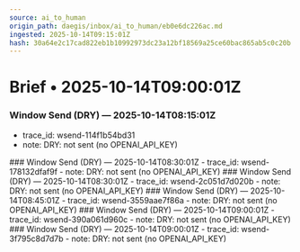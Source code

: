 ```yaml
---
source: ai_to_human
origin_path: daegis/inbox/ai_to_human/eb0e6dc226ac.md
ingested: 2025-10-14T09:15:01Z
hash: 30a64e2c17cad822eb1b10992973dc23a12bf18569a25ce60bac865ab5c0c20b
---
```

# Brief • 2025-10-14T09:00:01Z

### Window Send (DRY) — 2025-10-14T08:15:01Z
- trace_id: wsend-114f1b54bd31
- note: DRY: not sent (no OPENAI_API_KEY)

<bundle snapshot omitted>
### Window Send (DRY) — 2025-10-14T08:30:01Z
- trace_id: wsend-178132dfaf9f
- note: DRY: not sent (no OPENAI_API_KEY)

<bundle snapshot omitted>
### Window Send (DRY) — 2025-10-14T08:30:01Z
- trace_id: wsend-2c051d7d020b
- note: DRY: not sent (no OPENAI_API_KEY)

<bundle snapshot omitted>
### Window Send (DRY) — 2025-10-14T08:45:01Z
- trace_id: wsend-3559aae7f86a
- note: DRY: not sent (no OPENAI_API_KEY)

<bundle snapshot omitted>
### Window Send (DRY) — 2025-10-14T09:00:01Z
- trace_id: wsend-390a061d960c
- note: DRY: not sent (no OPENAI_API_KEY)

<bundle snapshot omitted>
### Window Send (DRY) — 2025-10-14T09:00:01Z
- trace_id: wsend-3f795c8d7d7b
- note: DRY: not sent (no OPENAI_API_KEY)

<bundle snapshot omitted>

